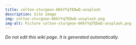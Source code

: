 ```yaml
---
title: colton-sturgeon-6KkYYqTEDwQ-unsplash
description: Site image
img: colton-sturgeon-6KkYYqTEDwQ-unsplash.png
img-alt: Picture colton-sturgeon-6KkYYqTEDwQ-unsplash.png
---
```


_Do not edit this wiki page. It is generated automatically._ 

